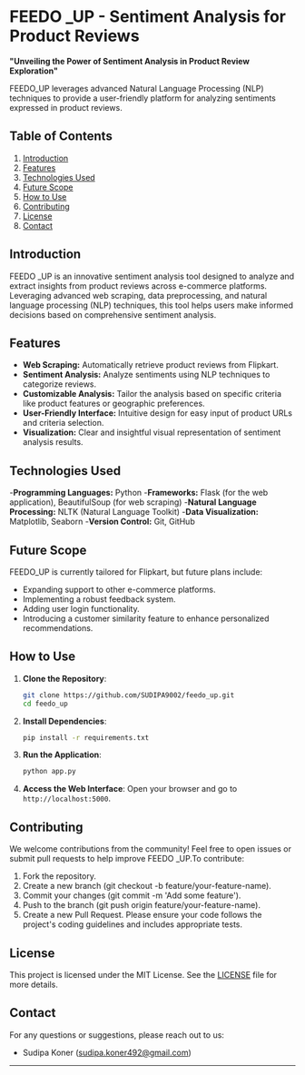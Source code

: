 # FEEDO _UP - Sentiment Analysis for Product Reviews

**"Unveiling the Power of Sentiment Analysis in Product Review Exploration"**

 FEEDO_UP leverages advanced Natural Language Processing (NLP) techniques to provide a user-friendly platform for analyzing sentiments expressed in product reviews.

## Table of Contents
1. [Introduction](#introduction)
2. [Features](#features)
3. [Technologies Used](#Technologies-Used)
4. [Future Scope](#future-scope)
5. [How to Use](#how-to-use)
6. [Contributing](#contributing)
7. [License](#license)
8. [Contact](#contact)

## Introduction
FEEDO _UP is an innovative sentiment analysis tool designed to analyze and extract insights from product reviews across e-commerce platforms. Leveraging advanced web scraping, data preprocessing, and natural language processing (NLP) techniques, this tool helps users make informed decisions based on comprehensive sentiment analysis.

## Features
- **Web Scraping:** Automatically retrieve product reviews from Flipkart.
- **Sentiment Analysis:** Analyze sentiments using NLP techniques to categorize reviews.
- **Customizable Analysis:** Tailor the analysis based on specific criteria like product features or geographic preferences.
- **User-Friendly Interface:** Intuitive design for easy input of product URLs and criteria selection.
- **Visualization:** Clear and insightful visual representation of sentiment analysis results.

## Technologies Used
-**Programming Languages:** Python
-**Frameworks:** Flask (for the web application), BeautifulSoup (for web scraping)
-**Natural Language Processing:** NLTK (Natural Language Toolkit)
-**Data Visualization:** Matplotlib, Seaborn
-**Version Control:** Git, GitHub

## Future Scope
FEEDO_UP is currently tailored for Flipkart, but future plans include:
- Expanding support to other e-commerce platforms.
- Implementing a robust feedback system.
- Adding user login functionality.
- Introducing a customer similarity feature to enhance personalized recommendations.

## How to Use
1. **Clone the Repository**:
    ```bash
    git clone https://github.com/SUDIPA9002/feedo_up.git
    cd feedo_up
    ```
2. **Install Dependencies**:
    ```bash
    pip install -r requirements.txt
    ```
3. **Run the Application**:
    ```bash
    python app.py
    ```
4. **Access the Web Interface**:
    Open your browser and go to `http://localhost:5000`.

## Contributing
We welcome contributions from the community! Feel free to open issues or submit pull requests to help improve FEEDO _UP.To contribute:

1. Fork the repository.
2. Create a new branch (git checkout -b feature/your-feature-name).
3. Commit your changes (git commit -m 'Add some feature').
4. Push to the branch (git push origin feature/your-feature-name).
5. Create a new Pull Request.
Please ensure your code follows the project's coding guidelines and includes appropriate tests.

## License
This project is licensed under the MIT License. See the [LICENSE](LICENSE) file for more details.

## Contact
For any questions or suggestions, please reach out to us:
- Sudipa Koner (sudipa.koner492@gmail.com)

---
